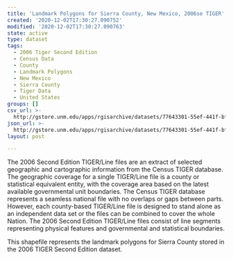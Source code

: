 ```yaml
---
title: 'Landmark Polygons for Sierra County, New Mexico, 2006se TIGER'
created: '2020-12-02T17:30:27.090752'
modified: '2020-12-02T17:30:27.090763'
state: active
type: dataset
tags:
  - 2006 Tiger Second Edition
  - Census Data
  - County
  - Landmark Polygons
  - New Mexico
  - Sierra County
  - Tiger Data
  - United States
groups: []
csv_url: >-
  http://gstore.unm.edu/apps/rgisarchive/datasets/77643301-55ef-441f-bfe7-631ea2d577a9/tgr2006se_sier_lpy.derived.csv
json_url: >-
  http://gstore.unm.edu/apps/rgisarchive/datasets/77643301-55ef-441f-bfe7-631ea2d577a9/tgr2006se_sier_lpy.derived.json
layout: post

---
```

The 2006 Second Edition TIGER/Line files are an extract of selected geographic and cartographic information from the Census TIGER database.  The geographic coverage for a single TIGER/Line file is a county or statistical equivalent entity, with the coverage area based on the latest available governmental unit boundaries. The Census TIGER database represents a seamless national file with no overlaps or gaps between parts.  However, each county-based TIGER/Line file is designed to stand alone as an independent data set or the files can be combined to cover the whole Nation.  The 2006 Second Edition  TIGER/Line files consist of line segments representing physical features and governmental and statistical boundaries.  

This shapefile represents the landmark polygons for Sierra County stored in the 2006 TIGER Second Edition dataset.

